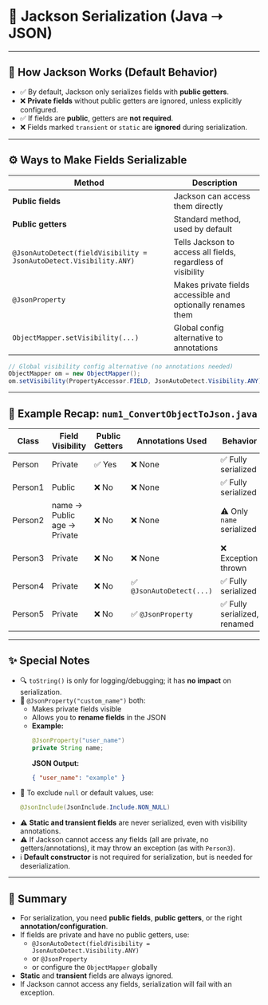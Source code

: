 # 📘 Jackson Serialization (Java ➝ JSON)

---

## 🧠 How Jackson Works (Default Behavior)

- ✅ By default, Jackson only serializes fields with **public getters**.
- ❌ **Private fields** without public getters are ignored, unless explicitly configured.
- ✅ If fields are **public**, getters are **not required**.
- ❌ Fields marked `transient` or `static` are **ignored** during serialization.

---

## ⚙️ Ways to Make Fields Serializable

| Method | Description |
|--------|-------------|
| **Public fields** | Jackson can access them directly |
| **Public getters** | Standard method, used by default |
| `@JsonAutoDetect(fieldVisibility = JsonAutoDetect.Visibility.ANY)` | Tells Jackson to access all fields, regardless of visibility |
| `@JsonProperty` | Makes private fields accessible and optionally renames them |
| `ObjectMapper.setVisibility(...)` | Global config alternative to annotations |

```java
// Global visibility config alternative (no annotations needed)
ObjectMapper om = new ObjectMapper();
om.setVisibility(PropertyAccessor.FIELD, JsonAutoDetect.Visibility.ANY);
```

---

## 🧪 Example Recap: `num1_ConvertObjectToJson.java`

| Class    | Field Visibility | Public Getters | Annotations Used         | Behavior                        |
|----------|------------------|---------------|-------------------------|----------------------------------|
| Person   | Private          | ✅ Yes        | ❌ None                 | ✅ Fully serialized              |
| Person1  | Public           | ❌ No         | ❌ None                 | ✅ Fully serialized              |
| Person2  | name → Public<br>age → Private | ❌ No | ❌ None | ⚠️ Only `name` serialized         |
| Person3  | Private          | ❌ No         | ❌ None                 | ❌ Exception thrown              |
| Person4  | Private          | ❌ No         | ✅ `@JsonAutoDetect(...)`| ✅ Fully serialized              |
| Person5  | Private          | ❌ No         | ✅ `@JsonProperty`       | ✅ Fully serialized, renamed     |

---

## ✨ Special Notes

- 🔍 `toString()` is only for logging/debugging; it has **no impact** on serialization.
- 🔄 `@JsonProperty("custom_name")` both:
    - Makes private fields visible
    - Allows you to **rename fields** in the JSON
    - **Example:**
      ```java
      @JsonProperty("user_name")
      private String name;
      ```
      **JSON Output:**
      ```json
      { "user_name": "example" }
      ```
- 🧹 To exclude `null` or default values, use:
  ```java
  @JsonInclude(JsonInclude.Include.NON_NULL)
  ```
- ⚠️ **Static and transient fields** are never serialized, even with visibility annotations.
- ⚠️ If Jackson cannot access any fields (all are private, no getters/annotations), it may throw an exception (as with `Person3`).
- ℹ️ **Default constructor** is not required for serialization, but is needed for deserialization.



---

## 📝 Summary

- For serialization, you need **public fields**, **public getters**, or the right **annotation/configuration**.
- If fields are private and have no public getters, use:
    - `@JsonAutoDetect(fieldVisibility = JsonAutoDetect.Visibility.ANY)`
    - or `@JsonProperty`
    - or configure the `ObjectMapper` globally
- **Static** and **transient** fields are always ignored.
- If Jackson cannot access any fields, serialization will fail with an exception.
